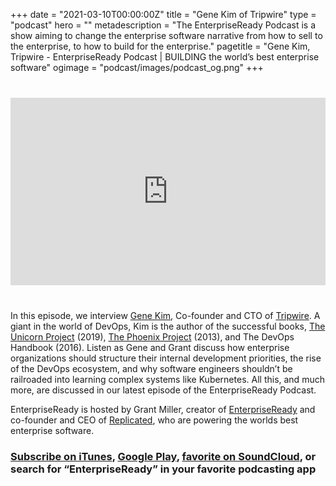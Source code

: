 +++
date = "2021-03-10T00:00:00Z"
title = "Gene Kim of Tripwire"
type = "podcast"
hero = ""
metadescription = "The EnterpriseReady Podcast is a show aiming to change the enterprise software narrative from how to sell to the enterprise, to how to build for the enterprise."
pagetitle = "Gene Kim, Tripwire - EnterpriseReady Podcast | BUILDING the world’s best enterprise software"
ogimage = "podcast/images/podcast_og.png"
+++

<div style="margin: 40px 0; width:100%;"><iframe width="100%" height="300" scrolling="no" frameborder="no" allow="autoplay" src="https://w.soundcloud.com/player/?url=https%3A//api.soundcloud.com/tracks/998044951&color=%23ff5500&auto_play=false&hide_related=false&show_comments=true&show_user=true&show_reposts=false&show_teaser=true&visual=true"></iframe></div>



In this episode, we interview [Gene Kim](https://itrevolution.com/faculty/gene-kim/), Co-founder and CTO of [Tripwire](https://www.tripwire.com/). A giant in the world of DevOps, Kim is the author of the successful books, [The Unicorn Project](https://itrevolution.com/the-unicorn-project/) (2019), [The Phoenix Project](https://itrevolution.com/the-phoenix-project/) (2013),  and The DevOps Handbook (2016). Listen as Gene and Grant discuss how enterprise organizations should structure their internal development priorities, the rise of the DevOps ecosystem, and why software engineers shouldn’t be railroaded into learning complex systems like Kubernetes. All this, and much more, are discussed in our latest episode of the EnterpriseReady Podcast.

EnterpriseReady is hosted by Grant Miller, creator of [EnterpriseReady](https://www.enterpriseready.io/) and co-founder and CEO of [Replicated](https://www.replicated.com), who are powering the worlds best enterprise software.

### [Subscribe on iTunes](https://podcasts.apple.com/us/podcast/ep-9-device-management-with-zack-blum-of-fleetsmith/id1437951282?i=1000440717152), [Google Play](https://play.google.com/music/listen?u=0#/ps/Iq3uifjva44tdvm2orhu4apvjtu), [favorite on SoundCloud](https://soundcloud.com/heavybit/sets/enterpriseready), or search for “EnterpriseReady” in your favorite podcasting app
